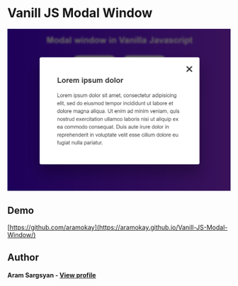 # Vanill JS Modal Window

[![Modal window in Vanilla Javascript](https://github.com/josenavarrohub/vanilla-js-modal-window/blob/main/demo.png?raw=true)](https://github.com/aramokay)

## Demo
[https://github.com/aramokay](https://aramokay.github.io/Vanill-JS-Modal-Window/)

## Author

#### Aram Sargsyan - [View profile](https://github.com/aramokay)

